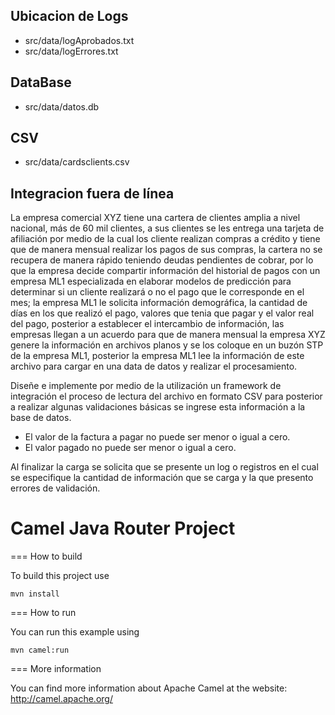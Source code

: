 ## Ubicacion de Logs
- src/data/logAprobados.txt
- src/data/logErrores.txt

## DataBase
- src/data/datos.db

## CSV
- src/data/cardsclients.csv

## Integracion fuera de línea

La empresa comercial XYZ tiene una cartera de clientes amplia a nivel nacional, más de 60 mil clientes, a sus clientes se les entrega una tarjeta de afiliación por medio de la cual los cliente realizan compras a crédito y tiene que de manera mensual realizar los pagos de sus compras, la cartera no se recupera de manera rápido teniendo deudas pendientes de cobrar, por lo que la empresa decide compartir información del historial de pagos con un empresa ML1 especializada en elaborar modelos de predicción para determinar si un cliente realizará o no el pago que le corresponde en el mes; la empresa ML1 le solicita información demográfica, la cantidad de días en los que realizó el pago, valores que tenia que pagar y el valor real del pago, posterior a establecer el intercambio de información, las empresas llegan a un acuerdo para que  de manera mensual la empresa XYZ genere la información en archivos planos y se los coloque en un buzón STP de la empresa ML1, posterior la empresa ML1 lee la información de este archivo para cargar en una data de datos y realizar el procesamiento.

Diseñe e implemente por medio de la utilización un framework de integración el proceso de lectura del archivo en formato CSV para posterior a realizar algunas validaciones básicas se ingrese esta información a la base de datos.

- El valor de la factura a pagar no puede ser menor o igual a cero.
- El valor pagado no puede ser menor o igual a cero.

Al finalizar la carga se solicita que se presente un log o registros en el cual se especifique la cantidad de información que se carga y la que presento errores de validación.

Camel Java Router Project
=========================

=== How to build

To build this project use

    mvn install

=== How to run

You can run this example using

    mvn camel:run

=== More information

You can find more information about Apache Camel at the website: http://camel.apache.org/